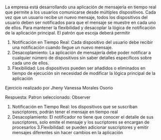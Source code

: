 La empresa está desarrollando una aplicación de mensajería en tiempo real que permite
a los usuarios comunicarse desde múltiples dispositivos. Cada vez que un usuario recibe un
nuevo mensaje, todos los dispositivos del usuario deben ser notificados para que el
mensaje se muestre en cada uno de ellos. Para mantener la flexibilidad y desacoplar la
lógica de notificación de la aplicación principal.
El patrón que escoja deberá permitir

1. Notificación en Tiempo Real: Cada dispositivo del usuario debe recibir una
notificación cuando llegue un nuevo mensaje.
2. Desacoplamiento: La aplicación de mensajería debe poder notificar a cualquier
número de dispositivos sin saber detalles específicos sobre cada uno de ellos.
3. Flexibilidad: Los dispositivos pueden ser añadidos o eliminados en tiempo de
ejecución sin necesidad de modificar la lógica principal de la aplicación

Ejercicio realizado por Jheny Vanessa Morales Osorio

Respuesta: 
Patron seleccionado: Observer 
1. Notificación en Tiempo Real: los dispositivos que se suscriban suscriptores, podrán tener el mensaje en tiempo real
2. Desacoplamiento: El notificador no tiene que conocer el detalle de sus suscriptores, solo emite el mensaje y los sucriptores se encargan de procesarlos
3.Flexibilidad: se pueden adicionar suscriptores y emitir mensajes diferentes sin hacer cambios en la aplicación

